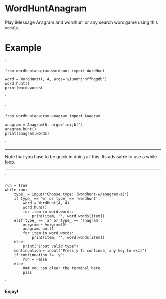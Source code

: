 # WordHuntAnagram
 Play iMessage Anagram and wordhunt or any search word game using this `module`.

# Example

`
    
    from wordhuntanagram.wordhunt import WordHunt

    word = WordHunt(4, 4, args='yiuonhjnhffhggdb')
    word.hunt()
    print(word.words)

`

`
    
    from wordhuntanagram.anagram import Anagram

    anagram = Anagram(6, args='ioijbf')
    anagram.hunt()
    print(anagram.words)

`

---
Note that you have to be quick in doing all this. Its advisable to use a while loop.

---

`

    run = True
    while run:
        type_ = input("Choose type: (wordhunt-w/anagram-a)")
        if type_ == 'w' or type_ == 'wordhunt':
            word = WordHunt(4, 4)
            word.hunt()
            for item in word.words:
                print(item, '', word.words[item])
        elif type_ == 'a' or type_ == 'anagram':
            anagram = Anagram(6)
            anagram.hunt()
            for item in word.words:
                print(item, '', word.words[item])
        else:
            print("Input valid type")
        continuation = input("Press y to continue, any key to exit")
        if continuation != 'y':
            run = False
        else:
            ### you can clear the terminal here
            pass

`

**Enjoy!**